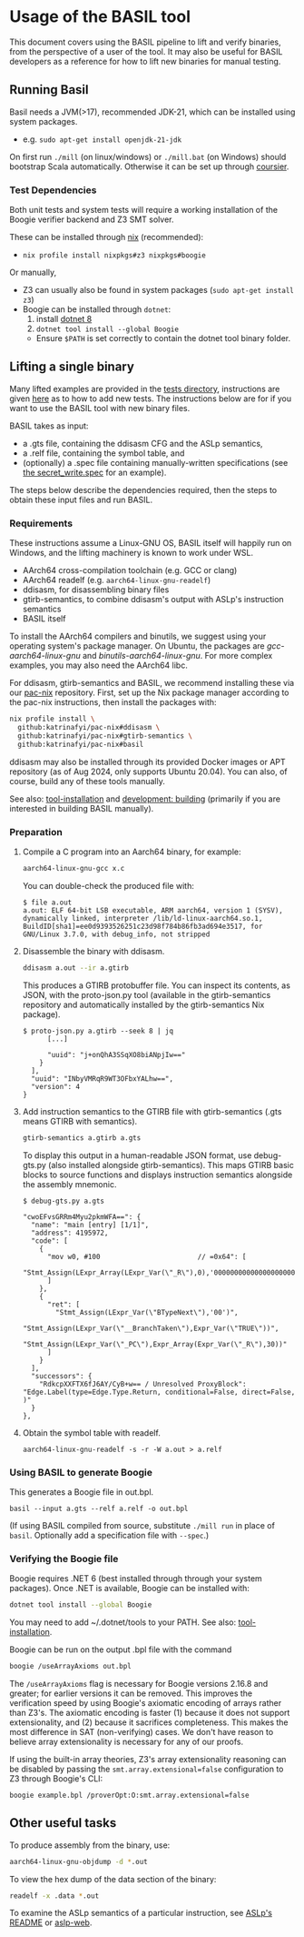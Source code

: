 # Usage of the BASIL tool

This document covers using the BASIL pipeline to lift and verify binaries,
from the perspective of a user of the tool.
It may also be useful for BASIL developers as a reference for how to lift
new binaries for manual testing.

## Running Basil

Basil needs a JVM(>17), recommended JDK-21, which can be installed using system packages.

- e.g. `sudo apt-get install openjdk-21-jdk`

On first run `./mill` (on linux/windows) or `./mill.bat` (on Windows) should bootstrap Scala automatically. Otherwise it can be set up through [coursier](https://get-coursier.io/docs/cli-installation).

### Test Dependencies

Both unit tests and system tests will require a working installation of the Boogie verifier backend and Z3 SMT solver.

These can be installed through [nix](https://github.com/katrinafyi/pac-nix?tab=readme-ov-file#first-time) (recommended):

- `nix profile install nixpkgs#z3 nixpkgs#boogie`

Or manually,

- Z3 can usually also be found in system packages (`sudo apt-get install z3`)
- Boogie can be installed through `dotnet`:
   1. install [dotnet 8](https://dotnet.microsoft.com/en-us/download/dotnet/8.0)
   2. `dotnet tool install --global Boogie`
   - Ensure `$PATH` is set correctly to contain the dotnet tool binary folder.

## Lifting a single binary

Many lifted examples are provided in the [tests directory][tests],
instructions are given [here](development/readme.md) as to how to add new tests.
The instructions below are for if you want to use the BASIL tool with new binary files.

BASIL takes as input:
- a .gts file, containing the ddisasm CFG and the ASLp semantics, 
- a .relf file, containing the symbol table, and
- (optionally) a .spec file containing manually-written specifications
  (see [the secret\_write.spec][spec] for an example).

The steps below describe the dependencies required,
then the steps to obtain these input files
and run BASIL.

<!-- These instructions are automated in [lift.sh](../../scripts/lift.sh). -->

[tests]: /src/test/correct
[spec]: /src/test/correct/secret_write/secret_write.spec

### Requirements

These instructions assume a Linux-GNU OS, BASIL itself will happily run on Windows, 
and the lifting machinery is known to work under WSL. 

- AArch64 cross-compilation toolchain (e.g. GCC or clang)
- AArch64 readelf (e.g. `aarch64-linux-gnu-readelf`)
- ddisasm, for disassembling binary files
- gtirb-semantics, to combine ddisasm's output with ASLp's instruction semantics
- BASIL itself

To install the AArch64 compilers and binutils, we suggest using your operating system's package manager.
On Ubuntu, the packages are _gcc-aarch64-linux-gnu_ and _binutils-aarch64-linux-gnu_.
For more complex examples, you may also need the AArch64 libc.

For ddisasm, gtirb-semantics and BASIL, we recommend installing these via our [pac-nix](https://github.com/katrinafyi/pac-nix) repository.
First, set up the Nix package manager according to the pac-nix instructions, then install the packages with:
```bash
nix profile install \
  github:katrinafyi/pac-nix#ddisasm \
  github:katrinafyi/pac-nix#gtirb-semantics \
  github:katrinafyi/pac-nix#basil
```

ddisasm may also be installed through its provided Docker images or
APT repository (as of Aug 2024, only supports Ubuntu 20.04).
You can also, of course, build any of these tools manually.

See also: [tool-installation](development/tool-installation.md)
and [development: building](development/readme.md#building)
(primarily if you are interested in building BASIL manually).

### Preparation

1. Compile a C program into an Aarch64 binary, for example:
   
   ```bash
   aarch64-linux-gnu-gcc x.c
   ```

   You can double-check the produced file with:
   ```console
   $ file a.out
   a.out: ELF 64-bit LSB executable, ARM aarch64, version 1 (SYSV), dynamically linked, interpreter /lib/ld-linux-aarch64.so.1, BuildID[sha1]=ee0d9393526251c23d98f784b86fb3ad694e3517, for GNU/Linux 3.7.0, with debug_info, not stripped
   ```

2. Disassemble the binary with ddisasm.
   ```bash
   ddisasm a.out --ir a.gtirb
   ```

   This produces a GTIRB protobuffer file.
   You can inspect its contents, as JSON, with the proto-json.py tool
   (available in the gtirb-semantics repository and automatically installed by the gtirb-semantics Nix package).
   ```console
   $ proto-json.py a.gtirb --seek 8 | jq
         [...]

         "uuid": "j+onQhA3SSqXO8biANpjIw=="
       }
     ],
     "uuid": "INbyVMRqR9WT3OFbxYALhw==",
     "version": 4
   }
   ```

3. Add instruction semantics to the GTIRB file with gtirb-semantics (.gts means GTIRB with semantics).
   ```bash
   gtirb-semantics a.gtirb a.gts
   ```

   To display this output in a human-readable JSON format, use debug-gts.py
   (also installed alongside gtirb-semantics).
   This maps GTIRB basic blocks to source functions and displays instruction semantics
   alongside the assembly mnemonic.
   ```console
   $ debug-gts.py a.gts

   "cwoEFvsGRRm4Myu2pkmWFA==": {
     "name": "main [entry] [1/1]",
     "address": 4195972,
     "code": [
       {
         "mov w0, #100                        // =0x64": [
           "Stmt_Assign(LExpr_Array(LExpr_Var(\"_R\"),0),'0000000000000000000000000000000000000000000000000000000001100100')"
         ]
       },
       {
         "ret": [
           "Stmt_Assign(LExpr_Var(\"BTypeNext\"),'00')",
           "Stmt_Assign(LExpr_Var(\"__BranchTaken\"),Expr_Var(\"TRUE\"))",
           "Stmt_Assign(LExpr_Var(\"_PC\"),Expr_Array(Expr_Var(\"_R\"),30))"
         ]
       }
     ],
     "successors": {
       "RdkcpXXFTX6fJ6AY/CyB+w== / Unresolved ProxyBlock": "Edge.Label(type=Edge.Type.Return, conditional=False, direct=False, )"
     }
   },
   ```
   
4. Obtain the symbol table with readelf.
   ```
   aarch64-linux-gnu-readelf -s -r -W a.out > a.relf
   ```

### Using BASIL to generate Boogie



This generates a Boogie file in out.bpl.
```
basil --input a.gts --relf a.relf -o out.bpl
```
(If using BASIL compiled from source, substitute `./mill run` in place of `basil`.
Optionally add a specification file with `--spec`.)

### Verifying the Boogie file

Boogie requires .NET 6 (best installed through through your system packages).
Once .NET is available, Boogie can be installed with:
```bash
dotnet tool install --global Boogie
```
You may need to add ~/.dotnet/tools to your PATH.
See also: [tool-installation](development/tool-installation.md).

Boogie can be run on the output .bpl file with the command
```bash
boogie /useArrayAxioms out.bpl
```

The `/useArrayAxioms` flag is necessary for Boogie versions 2.16.8 and greater;
for earlier versions it can be removed.
This improves the verification speed by using Boogie's axiomatic encoding of arrays rather than Z3's. 
The axiomatic encoding is faster (1) because it does not support extensionality, and (2) because it sacrifices completeness. 
This makes the most difference in SAT (non-verifying) cases. 
We don't have reason to believe array extensionality is necessary for any of our proofs.

If using the built-in array theories, Z3's array extensionality reasoning can be disabled by 
passing the `smt.array.extensional=false` configuration to Z3 through Boogie's CLI:

```
boogie example.bpl /proverOpt:O:smt.array.extensional=false
```

## Other useful tasks

To produce assembly from the binary, use:
```bash
aarch64-linux-gnu-objdump -d *.out
```

To view the hex dump of the data section of the binary:
```bash
readelf -x .data *.out
```

To examine the ASLp semantics of a particular instruction,
see [ASLp's README](https://github.com/UQ-PAC/aslp?tab=readme-ov-file#using-the-asl-partial-evaluator)
or [aslp-web](https://katrinafyi.github.io/aslp-web/).

